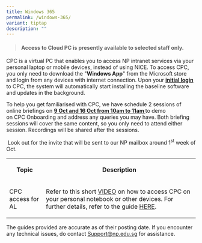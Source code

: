 ```yaml
---
title: Windows 365
permalink: /windows-365/
variant: tiptap
description: ""
---
```

<blockquote>
<h4>Access to Cloud PC is presently available to selected staff only.</h4>
</blockquote>
<p>CPC is a virtual PC that enables you to access NP intranet services via
your personal laptop or mobile devices, instead of using NICE. To access
CPC, you only need to download the "<strong>Windows App</strong>" from
the Microsoft store and login from any devices with internet connection.
Upon your <strong><u>initial login</u></strong> to CPC, the system will automatically
start installing the baseline software and updates in the background.</p>
<p>To help you get familiarised with CPC, we have schedule 2 sessions of
online briefings on <strong><u>9 Oct and 16 Oct from 10am to 11am </u></strong>to
demo on&nbsp;CPC&nbsp;Onboarding and address any queries you may have.&nbsp;Both
briefing sessions will cover the same content, so you only need to attend
either session. Recordings will be shared after the sessions.&nbsp;</p>
<p>&nbsp;Look out for the invite that will be sent to our NP mailbox around
1<sup>st</sup>&nbsp;week of Oct.</p>
<table style="minWidth: 50px">
<colgroup>
<col>
<col>
</colgroup>
<tbody>
<tr>
<th rowspan="1" colspan="1">
<p>Topic</p>
</th>
<th rowspan="1" colspan="1">
<p>Description</p>
</th>
</tr>
<tr>
<td rowspan="1" colspan="1">
<p>CPC access for AL</p>
</td>
<td rowspan="1" colspan="1">
<p>Refer to this short <a href="https://connectnpedu-my.sharepoint.com/:v:/r/personal/itcare_connect_np_edu_sg/Documents/CPC_AL/Accessing_CPC.mp4?csf=1&amp;web=1&amp;nav=eyJyZWZlcnJhbEluZm8iOnsicmVmZXJyYWxBcHAiOiJPbmVEcml2ZUZvckJ1c2luZXNzIiwicmVmZXJyYWxBcHBQbGF0Zm9ybSI6IldlYiIsInJlZmVycmFsTW9kZSI6InZpZXciLCJyZWZlcnJhbFZpZXciOiJNeUZpbGVzTGlua0NvcHkifX0&amp;e=mv9D7b" rel="noopener noreferrer nofollow" target="_blank">VIDEO</a> on
how to access CPC on your personal notebook or other devices.&nbsp;For
further details, refer to the guide <a href="https://connectnpedu-my.sharepoint.com/:b:/r/personal/itcare_connect_np_edu_sg/Documents/CPC_AL/CloudPC_AL_Guide_v4.pdf?csf=1&amp;web=1&amp;e=d3Ltk0" rel="noopener noreferrer" target="_blank">HERE</a>.</p>
</td>
</tr>
</tbody>
</table>
<p>The guides provided are accurate as of their posting date. If you encounter
any technical issues, do contact <a href="mailto:Support@np.edu.sg" rel="noopener noreferrer nofollow" target="_blank">Support@np.edu.sg</a> for assistance.</p>